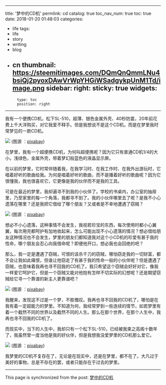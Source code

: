 
---
title: '梦中的CD机'
permlink: cd
catalog: true
toc_nav_num: true
toc: true
date: 2018-01-20 01:48:03
categories:
- life
tags:
- life
- story
- writing
- blog
- cn
thumbnail: https://steemitimages.com/DQmQnQmmLNu4bsiQj2pyoxDAwVrWpYHGiWSadgykpUnM1Td/image.png
sidebar:
    right:
        sticky: true
widgets:
    -
        type: toc
        position: right
---


我有一个便携CD机，松下SL-510，超薄、银色金属外壳、40秒防震，20年前花费上千大洋购买，对它我爱不释手。但是我想说不是这个CD机，而是在梦里我时常梦见的一款CD机。

![](https://steemitimages.com/DQmQnQmmLNu4bsiQj2pyoxDAwVrWpYHGiWSadgykpUnM1Td/image.png)
(图源 ：[pixabay](https://pixabay.com))

在梦里，我有一个超便携CD机，为何叫超便携呢？因为它只有普通CD机1/4的大小。浅绿色，金属外壳，带着梦幻般蓝色的液晶显示屏。

在以前的梦里，它时常伴随着我，在我学习时、在我工作时、在我外出游玩时，它唱着好听的歌曲给我。为何是唱着好听的歌曲，而不是播着好听的歌曲呢？因为它很懂我，我也很喜欢它，它更像是我的伙伴而不是我的工具。

可是在最近的梦里，我却遍寻不到我的小伙伴了。学校的书桌内，办公室的抽屉里，乃至家里的每一个角落，我都寻不到了。我的小伙伴哪里去了呢？是我不小心遗落在哪里？还是我把它借给了哪个朋友？又或者是不幸地遭遇了窃贼？

![](https://steemitimages.com/DQmV7YziPnXv4kCwP2y5RZxsgo8mYRzMNduhvFFWKnEqRWG/image.png)
(图源 ：[pixabay](https://pixabay.com))


想必不小心遗落，这种事情不会发生，我视若珍宝的东西，每次使用时都小心翼翼，每次用完都呵护有加地收起来，怎么可能出现不小心遗落的情况？想必借给朋友这种情况也不会发生，梦里的朋友们都知道我对这个小CD机的珍爱有甚于我的性命，哪个朋友会忍心向我借命呢？即便他开口，想必我也会回绝的吧？

那么，我一定是遭遇了窃贼，可恨的该杀千刀的窃贼，哪怕窃走我的一切财富，都不会让我如此痛恨，但谁让他窃走了有甚于我的性命一般的小伙伴呢？但是遭遇了窃贼，也意味着我再也寻不回我的CD机了。我只希望这个窃贼会好好对它，像我一样爱它呵护它，但是一个窃贼又能对他抱有怎样不切实际的幻想呢？还是期望窃贼给它寻一个靠谱的新主人更靠谱吧？

![](https://steemitimages.com/DQmaCgQgjzS14PTMVNpR3Nh3kZDgh3Jy45Zaim1oE9oKSnq/image.png)
(图源 ：[pixabay](https://pixabay.com))

我醒来，发现这不过是一个梦，不胜慨叹。我再也寻不回我的CD机了，哪怕是在我有着一定超能力的梦里。不知道为何，我经常梦到一些连续的情节，如若梦里有着一个截然不同的世界以及截然不同的人生。那么在那个世界，在那个人生中，我再也寻不回我的CD机了。

而现实中，当下的人生中，我却只有一个松下SL-510，已经被我束之高阁十数年了，我虽然曾一度当他是我的好伙伴，但是我想我没爱梦里的CD机那么爱它。


![](https://steemitimages.com/DQmRGWBnDhqcdpcj4Uy9wQMYTZynxVBNEjvZ4JSkDTUnd6a/image.png)
(图源 ：[pixabay](https://pixabay.com))

我梦里的CD机不复存在了，无论是在现实中，还是在梦里，都不在了。大凡过于美好的事物，总是不存在的罢，或者只能存在于过去的梦里。

- - -

This page is synchronized from the post: [梦中的CD机](https://steemit.com/@oflyhigh/cd)
